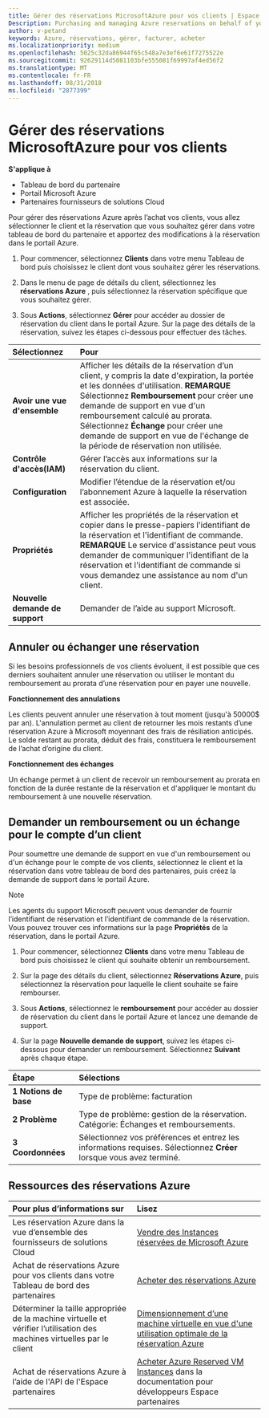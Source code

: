 ```yaml
---
title: Gérer des réservations MicrosoftAzure pour vos clients | Espace partenaires
Description: Purchasing and managing Azure reservations on behalf of your customers.
author: v-petand
keywords: Azure, réservations, gérer, facturer, acheter
ms.localizationpriority: medium
ms.openlocfilehash: 5025c32da86944f65c548a7e3ef6e61f7275522e
ms.sourcegitcommit: 92629114d5081103bfe555081f69997af4ed56f2
ms.translationtype: MT
ms.contentlocale: fr-FR
ms.lasthandoff: 08/31/2018
ms.locfileid: "2877399"
---
```

# <a name="manage-microsoft-azure-reservations-on-behalf-of-your-customers"></a>Gérer des réservations MicrosoftAzure pour vos clients

**S'applique à**

-  Tableau de bord du partenaire
-  Portail Microsoft Azure
-  Partenaires fournisseurs de solutions Cloud

Pour gérer des réservations Azure après l’achat vos clients, vous allez sélectionner le client et la réservation que vous souhaitez gérer dans votre tableau de bord du partenaire et apportez des modifications à la réservation dans le portail Azure. 

1. Pour commencer, sélectionnez **Clients** dans votre menu Tableau de bord puis choisissez le client dont vous souhaitez gérer les réservations. 

2. Dans le menu de page de détails du client, sélectionnez les **réservations Azure** , puis sélectionnez la réservation spécifique que vous souhaitez gérer.  

3. Sous **Actions**, sélectionnez **Gérer** pour accéder au dossier de réservation du client dans le portail Azure. Sur la page des détails de la réservation, suivez les étapes ci-dessous pour effectuer des tâches.  

| **Sélectionnez**   | **Pour**    |
|:-----------------------------|:-----------------|
| **Avoir une vue d'ensemble**   | Afficher les détails de la réservation d’un client, y compris la date d'expiration, la portée et les données d'utilisation. **REMARQUE** Sélectionnez **Remboursement** pour créer une demande de support en vue d'un remboursement calculé au prorata. Sélectionnez **Échange** pour créer une demande de support en vue de l'échange de la période de réservation non utilisée.  
| **Contrôle d'accès(IAM)**   | Gérer l’accès aux informations sur la réservation du client.|
| **Configuration**   | Modifier l’étendue de la réservation et/ou l’abonnement Azure à laquelle la réservation est associée.    |
| **Propriétés**   | Afficher les propriétés de la réservation et copier dans le presse-papiers l'identifiant de la réservation et l'identifiant de commande. **REMARQUE** Le service d'assistance peut vous demander de communiquer l'identifiant de la réservation et l'identifiant de commande si vous demandez une assistance au nom d'un client.    |
| **Nouvelle demande de support**    | Demander de l’aide au support Microsoft.   |
 
## <a name="cancel-or-exchange-a-reservation"></a>Annuler ou échanger une réservation 
Si les besoins professionnels de vos clients évoluent, il est possible que ces derniers souhaitent annuler une réservation ou utiliser le montant du remboursement au prorata d’une réservation pour en payer une nouvelle. 

**Fonctionnement des annulations**

Les clients peuvent annuler une réservation à tout moment (jusqu'à 50000$ par an). L'annulation permet au client de retourner les mois restants d’une réservation Azure à Microsoft moyennant des frais de résiliation anticipés. Le solde restant au prorata, déduit des frais, constituera le remboursement de l’achat d’origine du client. 

**Fonctionnement des échanges** 

Un échange permet à un client de recevoir un remboursement au prorata en fonction de la durée restante de la réservation et d'appliquer le montant du remboursement à une nouvelle réservation.   

## <a name="request-a-refund-or-exchange-on-behalf-of-a-customer"></a>Demander un remboursement ou un échange pour le compte d’un client 

Pour soumettre une demande de support en vue d'un remboursement ou d'un échange pour le compte de vos clients, sélectionnez le client et la réservation dans votre tableau de bord des partenaires, puis créez la demande de support dans le portail Azure. 

>[!NOTE]
>Les agents du support Microsoft peuvent vous demander de fournir l’identifiant de réservation et l’identifiant de commande de la réservation. Vous pouvez trouver ces informations sur la page **Propriétés** de la réservation, dans le portail Azure. 

1. Pour commencer, sélectionnez **Clients** dans votre menu Tableau de bord puis choisissez le client qui souhaite obtenir un remboursement. 

2. Sur la page des détails du client, sélectionnez **Réservations Azure**, puis sélectionnez la réservation pour laquelle le client souhaite se faire rembourser.  

3. Sous **Actions**, sélectionnez le **remboursement** pour accéder au dossier de réservation du client dans le portail Azure et lancez une demande de support.  

4. Sur la page **Nouvelle demande de support**, suivez les étapes ci-dessous pour demander un remboursement. Sélectionnez **Suivant** après chaque étape. 

|**Étape**   |**Sélections**    |
|:-----------------------------|:-----------------|
|**1 Notions de base**   |Type de problème: facturation  |
|**2 Problème**   |Type de problème: gestion de la réservation. Catégorie: Échanges et remboursements. |
|**3 Coordonnées**   |Sélectionnez vos préférences et entrez les informations requises. Sélectionnez **Créer** lorsque vous avez terminé.   |

## <a name="azure-reservations-resources"></a>Ressources des réservations Azure
|**Pour plus d’informations sur**   |**Lisez**    |
|:-----------------------------|:-----------------|
|Les réservation Azure dans la vue d’ensemble des fournisseurs de solutions Cloud  | [Vendre des Instances réservées de Microsoft Azure](azure-reservations.md) |
|Achat de réservations Azure pour vos clients dans votre Tableau de bord des partenaires   |[Acheter des réservations Azure](azure-reservations-buying.md) |
|Déterminer la taille appropriée de la machine virtuelle et vérifier l’utilisation des machines virtuelles par le client   |[Dimensionnement d’une machine virtuelle en vue d'une utilisation optimale de la réservation Azure](azure-usage.md)   |
|Achat de réservations Azure à l’aide de l'API de l'Espace partenaires | [Acheter Azure Reserved VM Instances](https://docs.microsoft.com/partner-center/develop/purchase-azure-reservations) dans la documentation pour développeurs Espace partenaires

